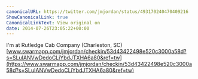 ```yaml
---
canonicalURL: https://twitter.com/jmjordan/status/493170240470409216
ShowCanonicalLink: true
CanonicalLinkText: View original on
date: 2014-07-26T23:05:22+00:00
---
```

I'm at Rutledge Cab Company (Charleston, SC) [www.swarmapp.com/jmjordan/checkin/53d43422498e520c3000a58d?s=SLuIANVwDedoCLiYbdJTXHA6a80&ref=tw](https://www.swarmapp.com/jmjordan/checkin/53d43422498e520c3000a58d?s=SLuIANVwDedoCLiYbdJTXHA6a80&ref=tw)